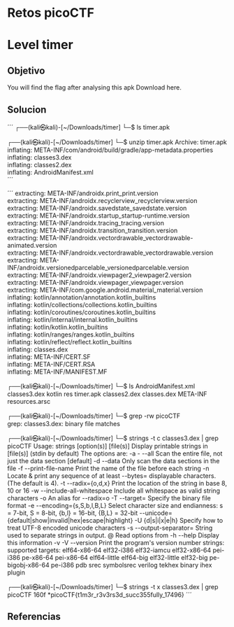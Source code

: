 # Retos picoCTF

# Level timer

## Objetivo
You will find the flag after analysing this apk
Download here.
## Solucion
´´´
┌──(kali㉿kali)-[~/Downloads/timer]
└─$ ls
timer.apk
                                                                            
┌──(kali㉿kali)-[~/Downloads/timer]
└─$ unzip timer.apk 
Archive:  timer.apk
  inflating: META-INF/com/android/build/gradle/app-metadata.properties  
  inflating: classes3.dex            
  inflating: classes2.dex            
  inflating: AndroidManifest.xml     
´´´

´´´
extracting: META-INF/androidx.print_print.version  
 extracting: META-INF/androidx.recyclerview_recyclerview.version  
 extracting: META-INF/androidx.savedstate_savedstate.version  
 extracting: META-INF/androidx.startup_startup-runtime.version  
 extracting: META-INF/androidx.tracing_tracing.version  
 extracting: META-INF/androidx.transition_transition.version  
 extracting: META-INF/androidx.vectordrawable_vectordrawable-animated.version  
 extracting: META-INF/androidx.vectordrawable_vectordrawable.version  
 extracting: META-INF/androidx.versionedparcelable_versionedparcelable.version  
 extracting: META-INF/androidx.viewpager2_viewpager2.version  
 extracting: META-INF/androidx.viewpager_viewpager.version  
 extracting: META-INF/com.google.android.material_material.version  
  inflating: kotlin/annotation/annotation.kotlin_builtins  
  inflating: kotlin/collections/collections.kotlin_builtins  
  inflating: kotlin/coroutines/coroutines.kotlin_builtins  
  inflating: kotlin/internal/internal.kotlin_builtins  
  inflating: kotlin/kotlin.kotlin_builtins  
  inflating: kotlin/ranges/ranges.kotlin_builtins  
  inflating: kotlin/reflect/reflect.kotlin_builtins  
  inflating: classes.dex             
  inflating: META-INF/CERT.SF        
  inflating: META-INF/CERT.RSA       
  inflating: META-INF/MANIFEST.MF    
                                                                            
┌──(kali㉿kali)-[~/Downloads/timer]
└─$ ls
AndroidManifest.xml  classes3.dex  kotlin    res             timer.apk
classes2.dex         classes.dex   META-INF  resources.arsc
                                                                            
┌──(kali㉿kali)-[~/Downloads/timer]
└─$ grep -rw picoCTF              
grep: classes3.dex: binary file matches
                                                                            
┌──(kali㉿kali)-[~/Downloads/timer]
└─$ strings -t c classes3.dex | grep picoCTF
Usage: strings [option(s)] [file(s)]
 Display printable strings in [file(s)] (stdin by default)
 The options are:
  -a - --all                Scan the entire file, not just the data section [default]
  -d --data                 Only scan the data sections in the file
  -f --print-file-name      Print the name of the file before each string
  -n <number>               Locate & print any sequence of at least <number>
    --bytes=<number>         displayable characters.  (The default is 4).
  -t --radix={o,d,x}        Print the location of the string in base 8, 10 or 16
  -w --include-all-whitespace Include all whitespace as valid string characters
  -o                        An alias for --radix=o
  -T --target=<BFDNAME>     Specify the binary file format
  -e --encoding={s,S,b,l,B,L} Select character size and endianness:
                            s = 7-bit, S = 8-bit, {b,l} = 16-bit, {B,L} = 32-bit
  --unicode={default|show|invalid|hex|escape|highlight}
  -U {d|s|i|x|e|h}          Specify how to treat UTF-8 encoded unicode characters
  -s --output-separator=<string> String used to separate strings in output.
  @<file>                   Read options from <file>
  -h --help                 Display this information
  -v -V --version           Print the program's version number
strings: supported targets: elf64-x86-64 elf32-i386 elf32-iamcu elf32-x86-64 pei-i386 pe-x86-64 pei-x86-64 elf64-little elf64-big elf32-little elf32-big pe-bigobj-x86-64 pe-i386 pdb srec symbolsrec verilog tekhex binary ihex plugin
                                                                            
┌──(kali㉿kali)-[~/Downloads/timer]
└─$ strings -t x classes3.dex | grep picoCTF
   160f *picoCTF{t1m3r_r3v3rs3d_succ355fully_17496}
´´´
## Referencias



